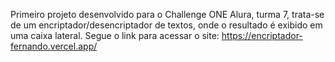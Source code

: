Primeiro projeto desenvolvido para o Challenge ONE Alura, turma 7, trata-se de um encriptador/desencriptador de textos, onde o resultado é exibido em uma caixa lateral. Segue o link para acessar o site:
https://encriptador-fernando.vercel.app/ 
